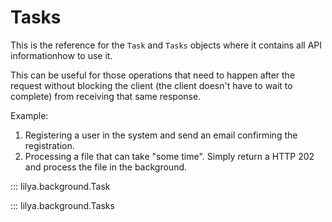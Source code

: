 # Tasks

This is the reference for the `Task` and `Tasks` objects where it contains
all API informationhow to use it.

This can be useful for those operations that need to happen after the request without blocking the client
(the client doesn't have to wait to complete) from receiving that same response.

Example:

1. Registering a user in the system and send an email confirming the registration.
2. Processing a file that can take "some time". Simply return a HTTP 202 and process the file in the background.

::: lilya.background.Task

::: lilya.background.Tasks
